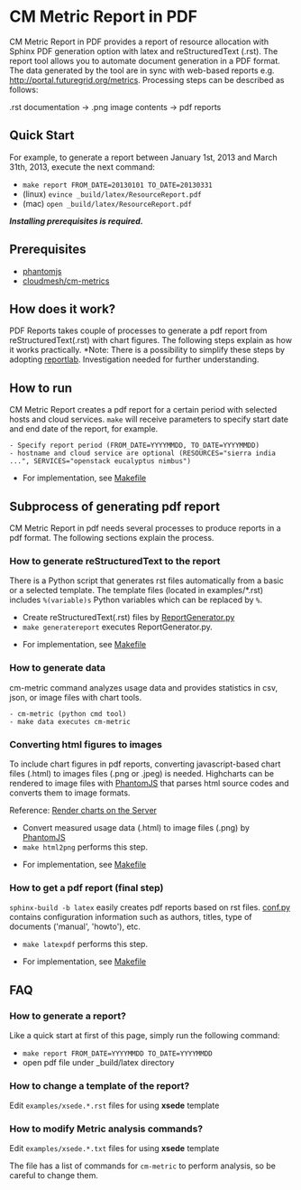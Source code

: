 CM Metric Report in PDF
===========================

CM Metric Report in PDF provides a report of resource allocation with Sphinx PDF generation option with latex and reStructuredText (.rst). The report tool allows you to automate document generation in a PDF format. The data generated by the tool are in sync with web-based reports e.g. http://portal.futuregrid.org/metrics. Processing steps can be described as follows:

.rst documentation -> .png image contents -> pdf reports

Quick Start
-------------
For example, to generate a report between January 1st, 2013 and March 31th, 2013, execute the next command:

- ```make report FROM_DATE=20130101 TO_DATE=20130331```
- (linux) ```evince _build/latex/ResourceReport.pdf```
- (mac) ```open _build/latex/ResourceReport.pdf```

***Installing prerequisites is required.***

Prerequisites
--------------
- [phantomjs](http://phantomjs.org/)
- [cloudmesh/cm-metrics]()

How does it work?
------------------
PDF Reports takes couple of processes to generate a pdf report from reStructuredText(.rst) with chart figures. The following steps explain as how it works practically.
*Note: There is a possibility to simplify these steps by adopting [reportlab](https://bitbucket.org/rptlab/reportlab). Investigation needed for further understanding.


How to run
----------------

CM Metric Report creates a pdf report for a certain period with selected hosts and cloud services. ```make``` will receive parameters to specify start date and end date of the report, for example.

```
- Specify report period (FROM_DATE=YYYYMMDD, TO_DATE=YYYYMMDD)
- hostname and cloud service are optional (RESOURCES="sierra india ...", SERVICES="openstack eucalyptus nimbus")
```

* For implementation, see [Makefile](Makefile)

Subprocess of generating pdf report
-------------------------------------
CM Metric Report in pdf needs several processes to produce reports in a pdf format. The following sections explain the process.

### How to generate reStructuredText to the report

There is a Python script that generates rst files automatically from a basic or a selected template. The template files (located in examples/*.rst) includes ```%(variable)s``` Python variables which can be replaced by ```%```.

- Create reStructuredText(.rst) files by [ReportGenerator.py](ReportGenerator.py)
- ```make generatereport``` executes ReportGenerator.py.
* For implementation, see [Makefile](Makefile)

### How to generate data

cm-metric command analyzes usage data and provides statistics in csv, json, or image files with chart tools.

```
- cm-metric (python cmd tool)
- make data executes cm-metric
```

### Converting html figures to images

To include chart figures in pdf reports, converting javascript-based chart files (.html) to images files (.png or .jpeg) is needed. Highcharts can be rendered to image files with [PhantomJS](http://phantomjs.org/) that parses html source codes and converts them to image formats.

Reference: [Render charts on the Server](http://www.highcharts.com/component/content/article/2-news/52-serverside-generated-charts)


- Convert measured usage data (.html) to image files (.png) by [PhantomJS](http://phantomjs.org/)
- ```make html2png``` performs this step.
* For implementation, see [Makefile](Makefile)

### How to get a pdf report (final step)

```sphinx-build -b latex``` easily creates pdf reports based on rst files. [conf.py](/doc/pdf_reports/conf.py) contains configuration information such as authors, titles, type of documents ('manual', 'howto'), etc.
- ```make latexpdf``` performs this step.
* For implementation, see [Makefile](/doc/pdf_reports/Makefile)


FAQ
-----

### How to generate a report?

Like a quick start at first of this page, simply run the following command:

- ``make report FROM_DATE=YYYYMMDD TO_DATE=YYYYMMDD``
- open pdf file under _build/latex directory

### How to change a template of the report?


Edit ``examples/xsede.*.rst`` files for using **xsede** template

### How to modify Metric analysis commands?


Edit ``examples/xsede.*.txt`` files for using **xsede** template

The file has a list of commands for ``cm-metric`` to perform analysis, so be careful to change them.

